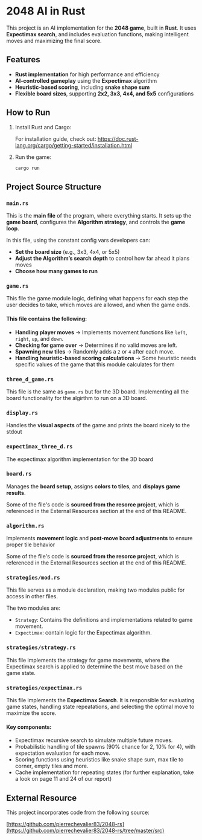 # 2048 AI in Rust  

This project is an AI implementation for the **2048 game**, built in **Rust**. It uses **Expectimax search**, and includes
evaluation functions, making intelligent moves and maximizing the final score.  

## Features
- **Rust implementation** for high performance and efficiency 
- **AI-controlled gameplay** using the **Expectimax** algorithm  
- **Heuristic-based scoring**, including **snake shape sum**  
- **Flexible board sizes**, supporting **2x2, 3x3, 4x4, and 5x5** configurations  

## How to Run 
1. Install Rust and Cargo:

   For installation guide, check out:
   https://doc.rust-lang.org/cargo/getting-started/installation.html

2. Run the game:
   ```sh
   cargo run


## Project Source Structure

### `main.rs` 
This is the **main file** of the program, where everything starts. It sets up the **game board**, configures the **Algorithm strategy**, and controls the **game loop**.

In this file, using the constant config vars developers can:  
- **Set the board size** (e.g., 3x3, 4x4, or 5x5)  
- **Adjust the Algorithm’s search depth** to control how far ahead it plans moves  
- **Choose how many games to run**

### `game.rs`
This file the game module logic, defining what happens for each step the user decides to take, which moves are allowed, and when the game ends.  

#### This file contains the following:  
- **Handling player moves** → Implements movement functions like `left`, `right`, `up`, and `down`.  
- **Checking for game over** → Determines if no valid moves are left.  
- **Spawning new tiles** → Randomly adds a `2` or `4` after each move.
- **Handling heuristic-based scoring calculations** → Some heuristic needs specific values of the game that this module calculates for them

### `three_d_game.rs`
This file is the same as `game.rs` but for the 3D board. 
Implementing all the board functionality for the algirthm to run on a 3D board.

### `display.rs` 
Handles the **visual aspects** of the game and prints the board nicely to the stdout

### `expectimax_three_d.rs`
The expectimax algorithm implementation for the 3D board

### `board.rs`
Manages the **board setup**, assigns **colors to tiles**, and **displays game results**.

Some of the file's code is **sourced from the resorce project**, which is referenced in the External Resources section at the end of this README.

### `algorithm.rs` 
Implements **movement logic** and **post-move board adjustments** to ensure proper tile behavior

Some of the file's code is **sourced from the resorce project**, which is referenced in the External Resources section at the end of this README.

###  `strategies/mod.rs`
This file serves as a module declaration, making two modules public for access in other files.

The two modules are:
-  `Strategy`: Contains the definitions and implementations related to game movement.
-  `Expectimax`: contain logic for the Expectimax algorithm.

### `strategies/strategy.rs`
This file implements the strategy for game movements, where the Expectimax search is applied to determine the best move based on the game state.

### `strategies/expectimax.rs`
This file implements the **Expectimax Search**. It is responsible for evaluating game states, handling state repeatations, and selecting the optimal move to maximize the score.
#### Key components:
- Expectimax recursive search to simulate multiple future moves.
- Probabilistic handling of tile spawns (90% chance for 2, 10% for 4), with expectation evaluation for each move.
- Scoring functions using heuristics like snake shape sum, max tile to corner, empty tiles and more.
- Cache implementation for repeating states (for further explanation, take a look on page 11 and 24 of our report)



## External Resource

This project incorporates code from the following source: 

[https://github.com/pierrechevalier83/2048-rs](https://github.com/pierrechevalier83/2048-rs/tree/master/src)
